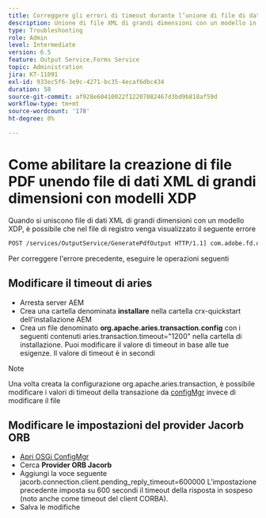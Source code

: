 ```yaml
---
title: Correggere gli errori di timeout durante l’unione di file di dati XML di grandi dimensioni con un modello XDP
description: Unione di file XML di grandi dimensioni con un modello in AEM Forms
type: Troubleshooting
role: Admin
level: Intermediate
version: 6.5
feature: Output Service,Forms Service
topic: Administration
jira: KT-11091
exl-id: 933ec5f6-3e9c-4271-bc35-4ecaf6dbc434
duration: 58
source-git-commit: af928e60410022f12207082467d3bd9b818af59d
workflow-type: tm+mt
source-wordcount: '178'
ht-degree: 0%

---
```


# Come abilitare la creazione di file PDF unendo file di dati XML di grandi dimensioni con modelli XDP

Quando si uniscono file di dati XML di grandi dimensioni con un modello XDP, è possibile che nel file di registro venga visualizzato il seguente errore

```txt
POST /services/OutputService/GeneratePdfOutput HTTP/1.1] com.adobe.fd.output.internal.exception.OutputServiceException AEM_OUT_001_003:Unexpected Exception: client timeout reached org.omg.CORBA.TIMEOUT: client timeout reached
```

Per correggere l&#39;errore precedente, eseguire le operazioni seguenti

## Modificare il timeout di aries

* Arresta server AEM
* Crea una cartella denominata **installare** nella cartella crx-quickstart dell&#39;installazione AEM
* Crea un file denominato **org.apache.aries.transaction.config** con i seguenti contenuti aries.transaction.timeout=&quot;1200&quot; nella cartella di installazione. Puoi modificare il valore di timeout in base alle tue esigenze. Il valore di timeout è in secondi

>[!NOTE]
> Una volta creata la configurazione org.apache.aries.transaction, è possibile modificare i valori di timeout della transazione da [configMgr](http://localhost:4502/system/console/configMgr) invece di modificare il file


## Modificare le impostazioni del provider Jacorb ORB

* [Apri OSGi ConfigMgr](http://localhost:4502/system/console/configMgr)
* Cerca **Provider ORB Jacorb**
* Aggiungi la voce seguente jacorb.connection.client.pending_reply_timeout=600000 L’impostazione precedente imposta su 600 secondi il timeout della risposta in sospeso (noto anche come timeout del client CORBA).
* Salva le modifiche
